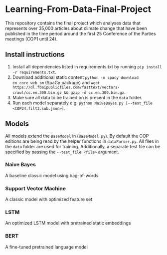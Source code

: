 # Learning-From-Data-Final-Project
This repository contains the final project which analyses data that represents over 35,000 articles about climate change that have been published in the time period around the first 25 Conference of the
Parties meetings (COP1 until 24).

## Install instructions
1. Install all dependencies listed in requirements.txt by running `pip install -r requirements.txt`.
2. Download additional static content `python -m spacy download en_core_web_sm` (SpaCy package) and `wget https://dl.fbaipublicfiles.com/fasttext/vectors-crawl/cc.en.300.bin.gz && gzip -d cc.en.300.bin.gz`.
3. Make sure all data to be trained on is present in the `data` folder.
4. Run each model separately e.g. `python NaiveBayes.py [--test_file <COP24.filt3.sub.json>]`.

## Models
All models extend the `BaseModel` in (`BaseModel.py`). By default the COP editions are being read by the helper functions in `dataParser.py`. All files in the `data` folder are used for training. Additionally, a separate test file can be specified by passing the `--test_file <file>` argument.
### Naive Bayes
A baseline classic model using bag-of-words

### Support Vector Machine 
A classic model with optimized feature set

### LSTM
An optimized LSTM model with pretrained static embeddings 

### BERT
A fine-tuned pretrained language model 

